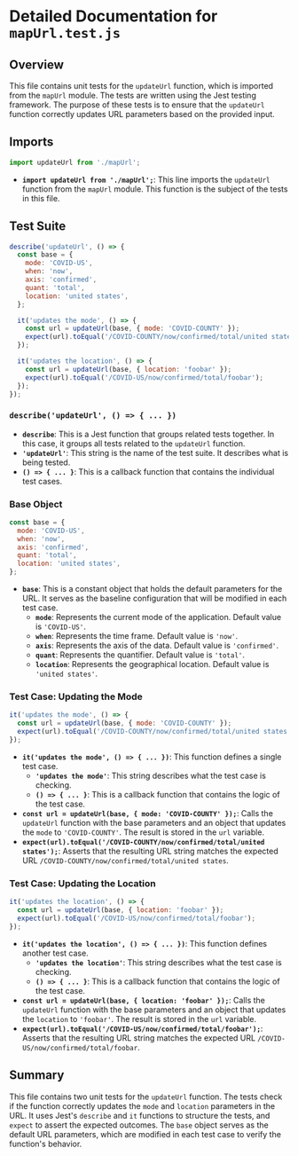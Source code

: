 # Detailed Documentation for `mapUrl.test.js`

## Overview
This file contains unit tests for the `updateUrl` function, which is imported from the `mapUrl` module. The tests are written using the Jest testing framework. The purpose of these tests is to ensure that the `updateUrl` function correctly updates URL parameters based on the provided input.

## Imports

```javascript
import updateUrl from './mapUrl';
```
- **`import updateUrl from './mapUrl';`**: This line imports the `updateUrl` function from the `mapUrl` module. This function is the subject of the tests in this file.

## Test Suite

```javascript
describe('updateUrl', () => {
  const base = {
    mode: 'COVID-US',
    when: 'now',
    axis: 'confirmed',
    quant: 'total',
    location: 'united states',
  };

  it('updates the mode', () => {
    const url = updateUrl(base, { mode: 'COVID-COUNTY' });
    expect(url).toEqual('/COVID-COUNTY/now/confirmed/total/united states');
  });

  it('updates the location', () => {
    const url = updateUrl(base, { location: 'foobar' });
    expect(url).toEqual('/COVID-US/now/confirmed/total/foobar');
  });
});
```

### `describe('updateUrl', () => { ... })`
- **`describe`**: This is a Jest function that groups related tests together. In this case, it groups all tests related to the `updateUrl` function.
- **`'updateUrl'`**: This string is the name of the test suite. It describes what is being tested.
- **`() => { ... }`**: This is a callback function that contains the individual test cases.

### Base Object

```javascript
const base = {
  mode: 'COVID-US',
  when: 'now',
  axis: 'confirmed',
  quant: 'total',
  location: 'united states',
};
```
- **`base`**: This is a constant object that holds the default parameters for the URL. It serves as the baseline configuration that will be modified in each test case.
  - **`mode`**: Represents the current mode of the application. Default value is `'COVID-US'`.
  - **`when`**: Represents the time frame. Default value is `'now'`.
  - **`axis`**: Represents the axis of the data. Default value is `'confirmed'`.
  - **`quant`**: Represents the quantifier. Default value is `'total'`.
  - **`location`**: Represents the geographical location. Default value is `'united states'`.

### Test Case: Updating the Mode

```javascript
it('updates the mode', () => {
  const url = updateUrl(base, { mode: 'COVID-COUNTY' });
  expect(url).toEqual('/COVID-COUNTY/now/confirmed/total/united states');
});
```
- **`it('updates the mode', () => { ... })`**: This function defines a single test case.
  - **`'updates the mode'`**: This string describes what the test case is checking.
  - **`() => { ... }`**: This is a callback function that contains the logic of the test case.
- **`const url = updateUrl(base, { mode: 'COVID-COUNTY' });`**: Calls the `updateUrl` function with the base parameters and an object that updates the `mode` to `'COVID-COUNTY'`. The result is stored in the `url` variable.
- **`expect(url).toEqual('/COVID-COUNTY/now/confirmed/total/united states');`**: Asserts that the resulting URL string matches the expected URL `/COVID-COUNTY/now/confirmed/total/united states`.

### Test Case: Updating the Location

```javascript
it('updates the location', () => {
  const url = updateUrl(base, { location: 'foobar' });
  expect(url).toEqual('/COVID-US/now/confirmed/total/foobar');
});
```
- **`it('updates the location', () => { ... })`**: This function defines another test case.
  - **`'updates the location'`**: This string describes what the test case is checking.
  - **`() => { ... }`**: This is a callback function that contains the logic of the test case.
- **`const url = updateUrl(base, { location: 'foobar' });`**: Calls the `updateUrl` function with the base parameters and an object that updates the `location` to `'foobar'`. The result is stored in the `url` variable.
- **`expect(url).toEqual('/COVID-US/now/confirmed/total/foobar');`**: Asserts that the resulting URL string matches the expected URL `/COVID-US/now/confirmed/total/foobar`.

## Summary
This file contains two unit tests for the `updateUrl` function. The tests check if the function correctly updates the `mode` and `location` parameters in the URL. It uses Jest's `describe` and `it` functions to structure the tests, and `expect` to assert the expected outcomes. The `base` object serves as the default URL parameters, which are modified in each test case to verify the function's behavior.